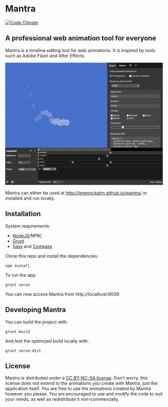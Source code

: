 # Mantra

[![Code Climate](https://codeclimate.com/github/jeremyckahn/mantra/badges/gpa.svg)](https://codeclimate.com/github/jeremyckahn/mantra)

## A professional web animation tool for everyone

Mantra is a timeline editing tool for web animations.  It is inspired by tools such as Adobe Flash and After Effects.

![Mantra screenshot](app/img/screenshot.png)

Mantra can either be used at http://jeremyckahn.github.io/mantra/ or installed and run locally.

## Installation

System requirements:

* [NodeJS](http://nodejs.org/)/NPM,
* [Grunt](http://gruntjs.com/)
* [Sass](http://sass-lang.com/) and [Compass](http://compass-style.org/)

Clone this repo and install the dependencies:

````
npm install
````

To run the app:

````
grunt serve
````

You can now access Mantra from http://localhost:9009.

## Developing Mantra

You can build the project with:

````
grunt build
````

And test the optimized build locally with:

````
grunt serve:dist
````

## License

Mantra is distributed under a [CC BY-NC-SA license](http://creativecommons.org/licenses/by-nc-sa/4.0/legalcode).  Don't worry, this license does not extend to the animations you create with Mantra, just the application itself.  You are free to use the animations created by Mantra however you please.  You are encouraged to use and modify the code to suit your needs, as well as redistribute it non-commercially.
